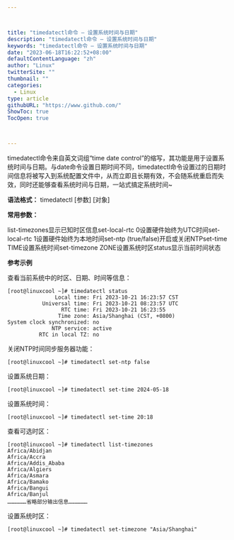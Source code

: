 ```yaml
---



title: "timedatectl命令 – 设置系统时间与日期"
description: "timedatectl命令 – 设置系统时间与日期"
keywords: "timedatectl命令 – 设置系统时间与日期"
date: "2023-06-18T16:22:52+08:00"
defaultContentLanguage: "zh"
author: "Linux"
twitterSite: ""
thumbnail: ""
categories:
  - Linux
type: article
githubURL: "https://www.github.com/"
ShowToc: true
TocOpen: true



---
```


timedatectl命令来自英文词组“time date control”的缩写，其功能是用于设置系统时间与日期。与date命令设置日期时间不同，timedatectl命令设置过的日期时间信息将被写入到系统配置文件中，从而立即且长期有效，不会随系统重启而失效，同时还能够查看系统时间与日期，一站式搞定系统时间~

**语法格式：** timedatectl [参数] [对象]

**常用参数：**

list-timezones显示已知时区信息set-local-rtc 0设置硬件始终为UTC时间set-local-rtc 1设置硬件始终为本地时间set-ntp (true/false)开启或关闭NTPset-time TIME设置系统时间set-timezone ZONE设置系统时区status显示当前时间状态

**参考示例**

查看当前系统中的时区、日期、时间等信息：

```
[root@linuxcool ~]# timedatectl status
               Local time: Fri 2023-10-21 16:23:57 CST
           Universal time: Fri 2023-10-21 08:23:57 UTC
                 RTC time: Fri 2023-10-21 16:23:55
                Time zone: Asia/Shanghai (CST, +0800)
System clock synchronized: no
              NTP service: active
          RTC in local TZ: no
```

关闭NTP时间同步服务器功能：

```
[root@linuxcool ~]# timedatectl set-ntp false
```

设置系统日期：

```
[root@linuxcool ~]# timedatectl set-time 2024-05-18
```

设置系统时间：

```
[root@linuxcool ~]# timedatectl set-time 20:18
```

查看可选时区：

```
[root@linuxcool ~]# timedatectl list-timezones
Africa/Abidjan
Africa/Accra
Africa/Addis_Ababa
Africa/Algiers
Africa/Asmara
Africa/Bamako
Africa/Bangui
Africa/Banjul
………………省略部分输出信息………………
```

设置系统时区：

```
[root@linuxcool ~]# timedatectl set-timezone "Asia/Shanghai"
```
